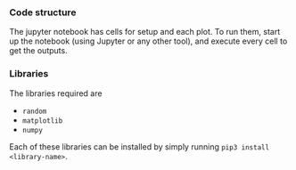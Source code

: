 ### Code structure
The jupyter notebook has cells for setup and each plot. To run them, start up the notebook (using Jupyter or any other tool), and execute every cell to get the outputs. 
### Libraries
The libraries required are 
- ```random```
- ```matplotlib```
- ```numpy```


Each of these libraries can be installed by simply running ```pip3 install <library-name>```.